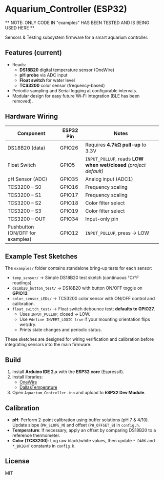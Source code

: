 # Aquarium_Controller (ESP32)

** NOTE: ONLY CODE IN "examples" HAS BEEN TESTED AND IS BEING USED HERE **

Sensors & Testing subsystem firmware for a smart aquarium controller.

## Features (current)
- Reads:
  - **DS18B20** digital temperature sensor (OneWire)
  - **pH probe** via ADC input
  - **Float switch** for water level
  - **TCS3200** color sensor (frequency-based)
- Periodic sampling and Serial logging at configurable intervals.
- Modular design for easy future Wi-Fi integration (BLE has been removed).

## Hardware Wiring

| Component        | ESP32 Pin | Notes |
|------------------|-----------|-------|
| DS18B20 (data)   | GPIO26    | Requires **4.7kΩ pull-up** to 3.3V |
| Float Switch     | GPIO5     | `INPUT_PULLUP`, reads **LOW when wet/closed** *(project default)* |
| pH Sensor (ADC)  | GPIO35    | Analog input (ADC1) |
| TCS3200 – S0     | GPIO16    | Frequency scaling |
| TCS3200 – S1     | GPIO17    | Frequency scaling |
| TCS3200 – S2     | GPIO18    | Color filter select |
| TCS3200 – S3     | GPIO19    | Color filter select |
| TCS3200 – OUT    | GPIO34    | Input-only pin |
| Pushbutton (ON/OFF for examples) | GPIO12 | `INPUT_PULLUP`, press → LOW |

## Example Test Sketches
The `examples/` folder contains standalone bring-up tests for each sensor:

- `temp_sensor/` → Simple DS18B20 test sketch (continuous °C/°F readings).  
- `ds18b20_button_test/` → DS18B20 with button ON/OFF toggle on **GPIO12**.  
- `color_sensor_LEDs/` → TCS3200 color sensor with ON/OFF control and calibration.  
- `float_switch_test/` → Float switch debounce test; **defaults to GPIO27**.  
  - Uses `INPUT_PULLUP`; closed → LOW.  
  - Use `#define INVERT_LOGIC true` if your mounting orientation flips wet/dry.  
  - Prints state changes and periodic status.

These sketches are designed for wiring verification and calibration before integrating sensors into the main firmware.

## Build
1. Install **Arduino IDE 2.x** with the **ESP32 core** (Espressif).
2. Install libraries:
   - [OneWire](https://www.arduino.cc/reference/en/libraries/onewire/)
   - [DallasTemperature](https://www.arduino.cc/reference/en/libraries/dallastemperature/)
3. Open `Aquarium_Controller.ino` and upload to **ESP32 Dev Module**.

## Calibration
- **pH**: Perform 2-point calibration using buffer solutions (pH 7 & 4/10).  
  Update slope (`PH_SLOPE_M`) and offset (`PH_OFFSET_B`) in `config.h`.
- **Temperature**: If necessary, apply an offset by comparing DS18B20 to a reference thermometer.
- **Color (TCS3200)**: Log raw black/white values, then update `*_DARK` and `*_BRIGHT` constants in `config.h`.

## License
MIT
